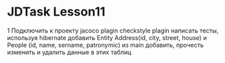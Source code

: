 # JDTask Lesson11
1 Подключить к проекту
jacoco plagin
checkstyle plagin
написать тесты,
используя hibernate добавить Entity Address(id, city, street, house) и People (id, name, sername, patronymic)
из main добавить, прочесть изменить и удалить данные в этих таблиц